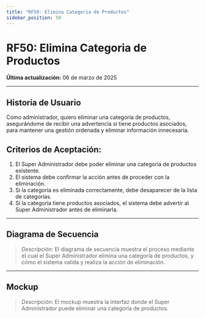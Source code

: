 ```yaml
---
title: "RF50: Elimina Categoria de Productos"  
sidebar_position: 50
---
```


# RF50: Elimina Categoria de Productos  

**Última actualización:** 06 de marzo de 2025  

---

## Historia de Usuario  

Como administrador, quiero eliminar una categoría de productos, asegurándome de recibir una advertencia si tiene productos asociados, para mantener una gestión ordenada y eliminar información innecesaria.


## **Criterios de Aceptación:**  

1. El Super Administrador debe poder eliminar una categoría de productos existente.  
2. El sistema debe confirmar la acción antes de proceder con la eliminación.  
3. Si la categoría es eliminada correctamente, debe desaparecer de la lista de categorías.  
4. Si la categoría tiene productos asociados, el sistema debe advertir al Super Administrador antes de eliminarla.  

---

## **Diagrama de Secuencia**  

> *Descripción*: El diagrama de secuencia muestra el proceso mediante el cual el Super Administrador elimina una categoría de productos, y cómo el sistema valida y realiza la acción de eliminación.  

---

## **Mockup**  

> *Descripción*: El mockup muestra la interfaz donde el Super Administrador puede eliminar una categoría de productos.  
